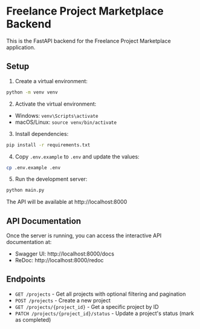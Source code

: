 
# Freelance Project Marketplace Backend

This is the FastAPI backend for the Freelance Project Marketplace application.

## Setup

1. Create a virtual environment:
```bash
python -m venv venv
```

2. Activate the virtual environment:
- Windows: `venv\Scripts\activate`
- macOS/Linux: `source venv/bin/activate`

3. Install dependencies:
```bash
pip install -r requirements.txt
```

4. Copy `.env.example` to `.env` and update the values:
```bash
cp .env.example .env
```

5. Run the development server:
```bash
python main.py
```

The API will be available at http://localhost:8000

## API Documentation

Once the server is running, you can access the interactive API documentation at:
- Swagger UI: http://localhost:8000/docs
- ReDoc: http://localhost:8000/redoc

## Endpoints

- `GET /projects` - Get all projects with optional filtering and pagination
- `POST /projects` - Create a new project
- `GET /projects/{project_id}` - Get a specific project by ID
- `PATCH /projects/{project_id}/status` - Update a project's status (mark as completed)
